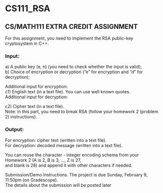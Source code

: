 # CS111_RSA
## CS/MATH111 EXTRA CREDIT ASSIGNMENT
For this assignment, you need to implement the RSA public-key cryptosystem in C++.  
### Input:  
a) A public key (e, n) (you need to check whether the input is valid);  
b) Choice of encryption or decryption (”e” for encryption and ”d” for decryption);

Additional input for encryption:  
c1) English text (in a text file). You can use well known quotes.  
Additional input for decryption:  

c2) Cipher text (in a text file).  
Note: in this part, you need to break RSA (follow your homework 2 (problem 2) instructions).  

### Output:  
For encryption: cipher text (written into a text file).  
For decryption: decoded message (written into a text file).  

You can reuse the character - integer encoding schema from your Homework 2 (A is 2, B is 3, ..., Z is 27,  
and blank is 28) and append it with other characters if needed.  

Submission/Demo Instructions. The project is due Sunday, February 9, 11:50pm (on Gradescope).  
The details about the submission will be posted later  
